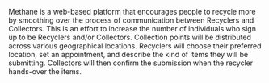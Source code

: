Methane is a web-based platform that encourages people to recycle more by smoothing over the process of communication between Recyclers and Collectors. This is an effort to increase the number of individuals who sign up to be Recyclers and/or Collectors.
Collection points will be distributed across various geographical locations. Recyclers will choose their preferred  location, set an appointment, and describe the kind of items they will be submitting. Collectors will then confirm the submission when the recycler hands-over the items. 
